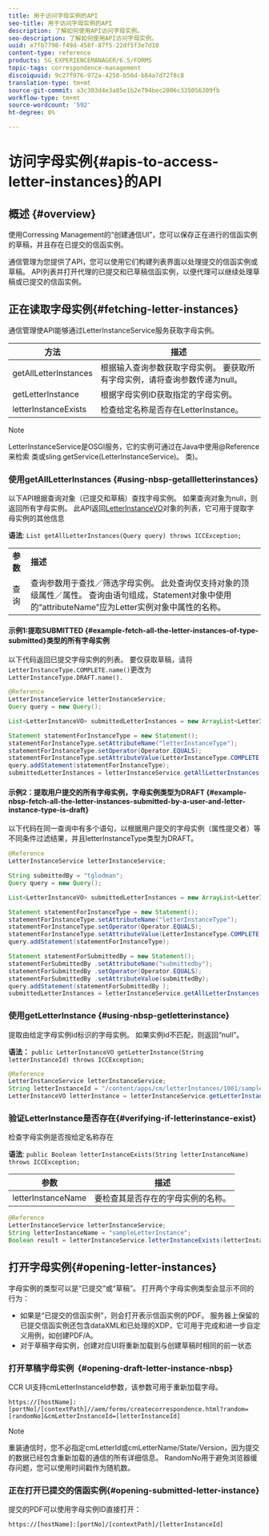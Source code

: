 ```yaml
---
title: 用于访问字母实例的API
seo-title: 用于访问字母实例的API
description: 了解如何使用API访问字母实例。
seo-description: 了解如何使用API访问字母实例。
uuid: e7fb7798-f49d-458f-87f5-22df5f3e7d10
content-type: reference
products: SG_EXPERIENCEMANAGER/6.5/FORMS
topic-tags: correspondence-management
discoiquuid: 9c27f976-972a-4250-b56d-b84a7d72f8c8
translation-type: tm+mt
source-git-commit: a3c303d4e3a85e1b2e794bec2006c335056309fb
workflow-type: tm+mt
source-wordcount: '592'
ht-degree: 0%

---
```



# 访问字母实例{#apis-to-access-letter-instances}的API

## 概述 {#overview}

使用Corressing Management的“创建通信UI”，您可以保存正在进行的信函实例的草稿，并且存在已提交的信函实例。

通信管理为您提供了API，您可以使用它们构建列表界面以处理提交的信函实例或草稿。 API列表并打开代理的已提交和已草稿信函实例，以便代理可以继续处理草稿或已提交的信函实例。

## 正在读取字母实例{#fetching-letter-instances}

通信管理使API能够通过LetterInstanceService服务获取字母实例。

| 方法 | 描述 |
|--- |--- |
| getAllLetterInstances | 根据输入查询参数获取字母实例。 要获取所有字母实例，请将查询参数传递为null。 |
| getLetterInstance | 根据字母实例ID获取指定的字母实例。 |
| letterInstanceExists | 检查给定名称是否存在LetterInstance。 |

>[!NOTE]
>
>LetterInstanceService是OSGI服务，它的实例可通过在Java中使用@Reference来检索
>类或sling.getService(LetterInstanceService)。 类)。

### 使用getAllLetterInstances {#using-nbsp-getallletterinstances}

以下API根据查询对象（已提交和草稿）查找字母实例。 如果查询对象为null，则返回所有字母实例。 此API返回[LetterInstanceVO](https://helpx.adobe.com/aem-forms/6-2/javadocs/com/adobe/icc/dbforms/obj/LetterInstanceVO.html)对象的列表，它可用于提取字母实例的其他信息

**语法**:  `List getAllLetterInstances(Query query) throws ICCException;`

<table>
 <tbody>
  <tr>
   <td><strong>参数</strong></td>
   <td><strong>描述</strong></td>
  </tr>
  <tr>
   <td>查询</td>
   <td>查询参数用于查找／筛选字母实例。 此处查询仅支持对象的顶级属性／属性。 查询由语句组成，Statement对象中使用的“attributeName”应为Letter实例对象中属性的名称。<br /> </td>
  </tr>
 </tbody>
</table>

#### 示例1:提取SUBMITTED {#example-fetch-all-the-letter-instances-of-type-submitted}类型的所有字母实例

以下代码返回已提交字母实例的列表。 要仅获取草稿，请将`LetterInstanceType.COMPLETE.name()`更改为`LetterInstanceType.DRAFT.name().`

```java
@Reference
LetterInstanceService letterInstanceService;
Query query = new Query();

List<LetterInstanceVO> submittedLetterInstances = new ArrayList<LetterInstanceVO>();

Statement statementForInstanceType = new Statement();
statementForInstanceType.setAttributeName("letterInstanceType");
statementForInstanceType.setOperator(Operator.EQUALS);
statementForInstanceType.setAttributeValue(LetterInstanceType.COMPLETE.name());
query.addStatement(statementForInstanceType);
submittedLetterInstances = letterInstanceService.getAllLetterInstances(query);
```

#### 示例2：提取用户提交的所有字母实例，字母实例类型为DRAFT {#example-nbsp-fetch-all-the-letter-instances-submitted-by-a-user-and-letter-instance-type-is-draft}

以下代码在同一查询中有多个语句，以根据用户提交的字母实例（属性提交者）等不同条件过滤结果，并且letterInstanceType类型为DRAFT。

```java
@Reference
LetterInstanceService letterInstanceService;

String submittedBy = "tglodman";
Query query = new Query();

List<LetterInstanceVO> submittedLetterInstances = new ArrayList<LetterInstanceVO>();

Statement statementForInstanceType = new Statement();
statementForInstanceType.setAttributeName("letterInstanceType");
statementForInstanceType.setOperator(Operator.EQUALS);
statementForInstanceType.setAttributeValue(LetterInstanceType.COMPLETE.name());
query.addStatement(statementForInstanceType);

Statement statementForSubmittedBy = new Statement();
statementForSubmittedBy .setAttributeName("submittedby");
statementForSubmittedBy .setOperator(Operator.EQUALS);
statementForSubmittedBy .setAttributeValue(submittedBy);
query.addStatement(statementForSubmittedBy );
submittedLetterInstances = letterInstanceService.getAllLetterInstances(query);
```

### 使用getLetterInstance {#using-nbsp-getletterinstance}

提取由给定字母实例id标识的字母实例。 如果实例id不匹配，则返回“null”。

**语法：** `public LetterInstanceVO getLetterInstance(String letterInstanceId) throws ICCException;`

```java
@Reference
LetterInstanceService letterInstanceService;
String letterInstanceId = "/content/apps/cm/letterInstances/1001/sampleLetterInstance";
LetterInstanceVO letterInstance = letterInstanceService.getLetterInstance(letterInstanceId );
```

### 验证LetterInstance是否存在{#verifying-if-letterinstance-exist}

检查字母实例是否按给定名称存在

**语法**:  `public Boolean letterInstanceExists(String letterInstanceName) throws ICCException;`

| **参数** | **描述** |
|---|---|
| letterInstanceName | 要检查其是否存在的字母实例的名称。 |

```java
@Reference
LetterInstanceService letterInstanceService;
String letterInstanceName = "sampleLetterInstance";
Boolean result = letterInstanceService.letterInstanceExists(letterInstanceName );
```

## 打开字母实例{#opening-letter-instances}

字母实例的类型可以是“已提交”或“草稿”。 打开两个字母实例类型会显示不同的行为：

* 如果是“已提交的信函实例”，则会打开表示信函实例的PDF。 服务器上保留的已提交信函实例还包含dataXML和已处理的XDP，它可用于完成和进一步自定义用例，如创建PDF/A。
* 对于草稿字母实例，创建对应UI将重新加载到与创建草稿时相同的前一状态

### 打开草稿字母实例  {#opening-draft-letter-instance-nbsp}

CCR UI支持cmLetterInstanceId参数，该参数可用于重新加载字母。

`https://[hostName]:[portNo]/[contextPath]//aem/forms/createcorrespondence.html?random=[randomNo]&cmLetterInstanceId=[letterInstanceId]`

>[!NOTE]
>
>重装通信时，您不必指定cmLetterId或cmLetterName/State/Version，因为提交的数据已经包含重新加载的通信的所有详细信息。 RandomNo用于避免浏览器缓存问题，您可以使用时间戳作为随机数。

### 正在打开已提交的信函实例{#opening-submitted-letter-instance}

提交的PDF可以使用字母实例ID直接打开：

`https://[hostName]:[portNo]/[contextPath]/[letterInstanceId]`
